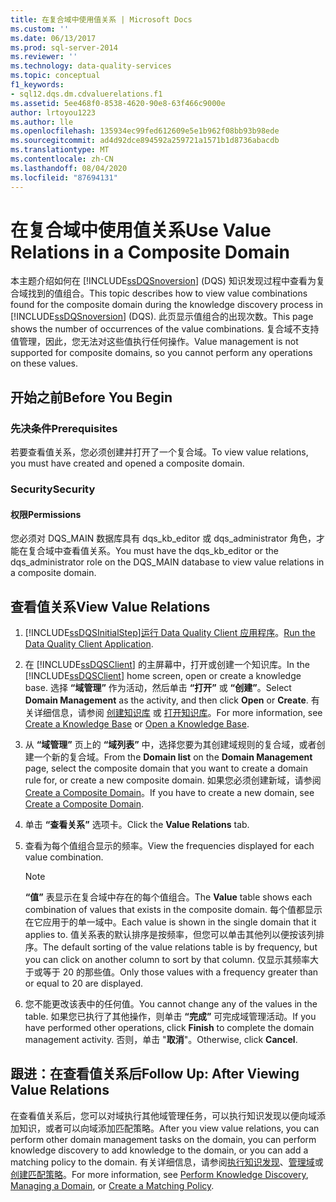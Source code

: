 ```yaml
---
title: 在复合域中使用值关系 | Microsoft Docs
ms.custom: ''
ms.date: 06/13/2017
ms.prod: sql-server-2014
ms.reviewer: ''
ms.technology: data-quality-services
ms.topic: conceptual
f1_keywords:
- sql12.dqs.dm.cdvaluerelations.f1
ms.assetid: 5ee468f0-8538-4620-90e8-63f466c9000e
author: lrtoyou1223
ms.author: lle
ms.openlocfilehash: 135934ec99fed612609e5e1b962f08bb93b98ede
ms.sourcegitcommit: ad4d92dce894592a259721a1571b1d8736abacdb
ms.translationtype: MT
ms.contentlocale: zh-CN
ms.lasthandoff: 08/04/2020
ms.locfileid: "87694131"
---
```

# <a name="use-value-relations-in-a-composite-domain"></a><span data-ttu-id="7320d-102">在复合域中使用值关系</span><span class="sxs-lookup"><span data-stu-id="7320d-102">Use Value Relations in a Composite Domain</span></span>
  <span data-ttu-id="7320d-103">本主题介绍如何在 [!INCLUDE[ssDQSnoversion](../includes/ssdqsnoversion-md.md)] (DQS) 知识发现过程中查看为复合域找到的值组合。</span><span class="sxs-lookup"><span data-stu-id="7320d-103">This topic describes how to view value combinations found for the composite domain during the knowledge discovery process in [!INCLUDE[ssDQSnoversion](../includes/ssdqsnoversion-md.md)] (DQS).</span></span> <span data-ttu-id="7320d-104">此页显示值组合的出现次数。</span><span class="sxs-lookup"><span data-stu-id="7320d-104">This page shows the number of occurrences of the value combinations.</span></span> <span data-ttu-id="7320d-105">复合域不支持值管理，因此，您无法对这些值执行任何操作。</span><span class="sxs-lookup"><span data-stu-id="7320d-105">Value management is not supported for composite domains, so you cannot perform any operations on these values.</span></span>  
  
##  <a name="before-you-begin"></a><a name="BeforeYouBegin"></a> <span data-ttu-id="7320d-106">开始之前</span><span class="sxs-lookup"><span data-stu-id="7320d-106">Before You Begin</span></span>  
  
###  <a name="prerequisites"></a><a name="Prerequisites"></a><span data-ttu-id="7320d-107">先决条件</span><span class="sxs-lookup"><span data-stu-id="7320d-107">Prerequisites</span></span>  
 <span data-ttu-id="7320d-108">若要查看值关系，您必须创建并打开了一个复合域。</span><span class="sxs-lookup"><span data-stu-id="7320d-108">To view value relations, you must have created and opened a composite domain.</span></span>  
  
###  <a name="security"></a><a name="Security"></a> <span data-ttu-id="7320d-109">Security</span><span class="sxs-lookup"><span data-stu-id="7320d-109">Security</span></span>  
  
####  <a name="permissions"></a><a name="Permissions"></a> <span data-ttu-id="7320d-110">权限</span><span class="sxs-lookup"><span data-stu-id="7320d-110">Permissions</span></span>  
 <span data-ttu-id="7320d-111">您必须对 DQS_MAIN 数据库具有 dqs_kb_editor 或 dqs_administrator 角色，才能在复合域中查看值关系。</span><span class="sxs-lookup"><span data-stu-id="7320d-111">You must have the dqs_kb_editor or the dqs_administrator role on the DQS_MAIN database to view value relations in a composite domain.</span></span>  
  
##  <a name="view-value-relations"></a><a name="Use"></a><span data-ttu-id="7320d-112">查看值关系</span><span class="sxs-lookup"><span data-stu-id="7320d-112">View Value Relations</span></span>  
  
1.  [!INCLUDE[ssDQSInitialStep](../includes/ssdqsinitialstep-md.md)]<span data-ttu-id="7320d-113">[运行 Data Quality Client 应用程序](../../2014/data-quality-services/run-the-data-quality-client-application.md)。</span><span class="sxs-lookup"><span data-stu-id="7320d-113">[Run the Data Quality Client Application](../../2014/data-quality-services/run-the-data-quality-client-application.md).</span></span>  
  
2.  <span data-ttu-id="7320d-114">在 [!INCLUDE[ssDQSClient](../includes/ssdqsclient-md.md)] 的主屏幕中，打开或创建一个知识库。</span><span class="sxs-lookup"><span data-stu-id="7320d-114">In the [!INCLUDE[ssDQSClient](../includes/ssdqsclient-md.md)] home screen, open or create a knowledge base.</span></span> <span data-ttu-id="7320d-115">选择 **“域管理”** 作为活动，然后单击 **“打开”** 或 **“创建”**。</span><span class="sxs-lookup"><span data-stu-id="7320d-115">Select **Domain Management** as the activity, and then click **Open** or **Create**.</span></span> <span data-ttu-id="7320d-116">有关详细信息，请参阅 [创建知识库](../../2014/data-quality-services/create-a-knowledge-base.md) 或 [打开知识库](../../2014/data-quality-services/open-a-knowledge-base.md)。</span><span class="sxs-lookup"><span data-stu-id="7320d-116">For more information, see [Create a Knowledge Base](../../2014/data-quality-services/create-a-knowledge-base.md) or [Open a Knowledge Base](../../2014/data-quality-services/open-a-knowledge-base.md).</span></span>  
  
3.  <span data-ttu-id="7320d-117">从 **“域管理”** 页上的 **“域列表”** 中，选择您要为其创建域规则的复合域，或者创建一个新的复合域。</span><span class="sxs-lookup"><span data-stu-id="7320d-117">From the **Domain list** on the **Domain Management** page, select the composite domain that you want to create a domain rule for, or create a new composite domain.</span></span> <span data-ttu-id="7320d-118">如果您必须创建新域，请参阅 [Create a Composite Domain](../../2014/data-quality-services/create-a-composite-domain.md)。</span><span class="sxs-lookup"><span data-stu-id="7320d-118">If you have to create a new domain, see [Create a Composite Domain](../../2014/data-quality-services/create-a-composite-domain.md).</span></span>  
  
4.  <span data-ttu-id="7320d-119">单击 **“查看关系”** 选项卡。</span><span class="sxs-lookup"><span data-stu-id="7320d-119">Click the **Value Relations** tab.</span></span>  
  
5.  <span data-ttu-id="7320d-120">查看为每个值组合显示的频率。</span><span class="sxs-lookup"><span data-stu-id="7320d-120">View the frequencies displayed for each value combination.</span></span>  
  
    > [!NOTE]  
    >  <span data-ttu-id="7320d-121">**“值”** 表显示在复合域中存在的每个值组合。</span><span class="sxs-lookup"><span data-stu-id="7320d-121">The **Value** table shows each combination of values that exists in the composite domain.</span></span> <span data-ttu-id="7320d-122">每个值都显示在它应用于的单一域中。</span><span class="sxs-lookup"><span data-stu-id="7320d-122">Each value is shown in the single domain that it applies to.</span></span> <span data-ttu-id="7320d-123">值关系表的默认排序是按频率，但您可以单击其他列以便按该列排序。</span><span class="sxs-lookup"><span data-stu-id="7320d-123">The default sorting of the value relations table is by frequency, but you can click on another column to sort by that column.</span></span> <span data-ttu-id="7320d-124">仅显示其频率大于或等于 20 的那些值。</span><span class="sxs-lookup"><span data-stu-id="7320d-124">Only those values with a frequency greater than or equal to 20 are displayed.</span></span>  
  
6.  <span data-ttu-id="7320d-125">您不能更改该表中的任何值。</span><span class="sxs-lookup"><span data-stu-id="7320d-125">You cannot change any of the values in the table.</span></span> <span data-ttu-id="7320d-126">如果您已执行了其他操作，则单击 **“完成”** 可完成域管理活动。</span><span class="sxs-lookup"><span data-stu-id="7320d-126">If you have performed other operations, click **Finish** to complete the domain management activity.</span></span> <span data-ttu-id="7320d-127">否则，单击 "**取消**"。</span><span class="sxs-lookup"><span data-stu-id="7320d-127">Otherwise, click **Cancel**.</span></span>  
  
##  <a name="follow-up-after-viewing-value-relations"></a><a name="FollowUp"></a> <span data-ttu-id="7320d-128">跟进：在查看值关系后</span><span class="sxs-lookup"><span data-stu-id="7320d-128">Follow Up: After Viewing Value Relations</span></span>  
 <span data-ttu-id="7320d-129">在查看值关系后，您可以对域执行其他域管理任务，可以执行知识发现以便向域添加知识，或者可以向域添加匹配策略。</span><span class="sxs-lookup"><span data-stu-id="7320d-129">After you view value relations, you can perform other domain management tasks on the domain, you can perform knowledge discovery to add knowledge to the domain, or you can add a matching policy to the domain.</span></span> <span data-ttu-id="7320d-130">有关详细信息，请参阅[执行知识发现](../../2014/data-quality-services/perform-knowledge-discovery.md)、[管理域](../../2014/data-quality-services/managing-a-domain.md)或[创建匹配策略](../../2014/data-quality-services/create-a-matching-policy.md)。</span><span class="sxs-lookup"><span data-stu-id="7320d-130">For more information, see [Perform Knowledge Discovery](../../2014/data-quality-services/perform-knowledge-discovery.md), [Managing a Domain](../../2014/data-quality-services/managing-a-domain.md), or [Create a Matching Policy](../../2014/data-quality-services/create-a-matching-policy.md).</span></span>  
  
  
